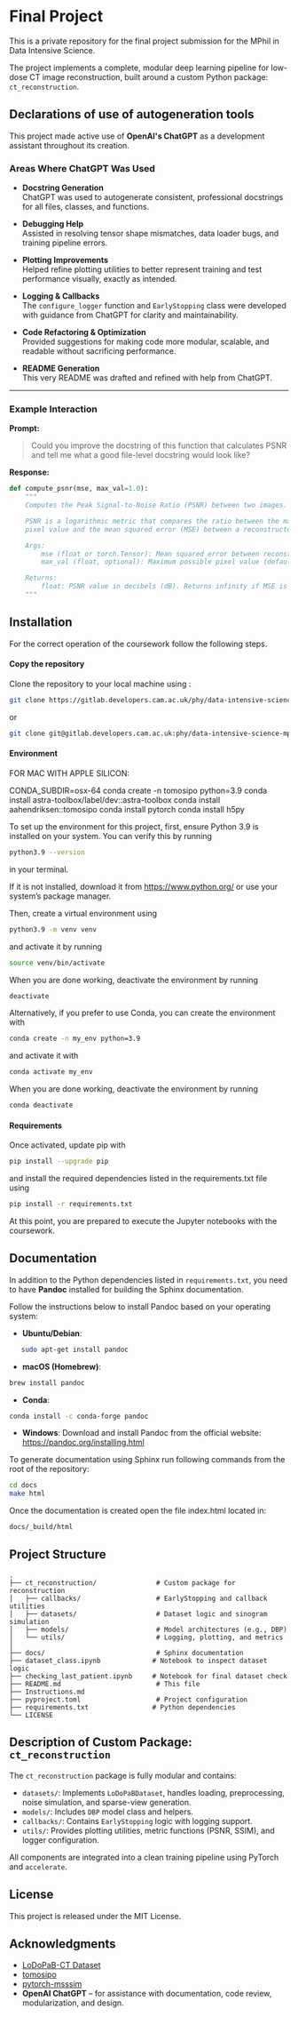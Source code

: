 # Final Project
This is a private repository for the final project submission for the MPhil in Data Intensive Science.

The project implements a complete, modular deep learning pipeline for low-dose CT image reconstruction, built around a custom Python package: `ct_reconstruction`.

## Declarations of use of autogeneration tools 

This project made active use of **OpenAI's ChatGPT** as a development assistant throughout its creation.

### Areas Where ChatGPT Was Used

- **Docstring Generation**  
  ChatGPT was used to autogenerate consistent, professional docstrings for all files, classes, and functions.

- **Debugging Help**  
  Assisted in resolving tensor shape mismatches, data loader bugs, and training pipeline errors.

- **Plotting Improvements**  
  Helped refine plotting utilities to better represent training and test performance visually, exactly as intended.

- **Logging & Callbacks**  
  The `configure_logger` function and `EarlyStopping` class were developed with guidance from ChatGPT for clarity and maintainability.

- **Code Refactoring & Optimization**  
  Provided suggestions for making code more modular, scalable, and readable without sacrificing performance.

- **README Generation**  
  This very README was drafted and refined with help from ChatGPT.

---

### Example Interaction

**Prompt:**
> Could you improve the docstring of this function that calculates PSNR and tell me what a good file-level docstring would look like?

**Response:**
``` python
def compute_psnr(mse, max_val=1.0):
    """
    Computes the Peak Signal-to-Noise Ratio (PSNR) between two images.

    PSNR is a logarithmic metric that compares the ratio between the maximum possible
    pixel value and the mean squared error (MSE) between a reconstructed and a reference image.

    Args:
        mse (float or torch.Tensor): Mean squared error between reconstructed and reference images.
        max_val (float, optional): Maximum possible pixel value (default: 1.0).

    Returns:
        float: PSNR value in decibels (dB). Returns infinity if MSE is zero.
    """
```

## Installation
For the correct operation of the coursework follow the following steps.

#### Copy the repository
Clone the repository to your local machine using :

```bash
git clone https://gitlab.developers.cam.ac.uk/phy/data-intensive-science-mphil/assessments/m1_coursework/as3628.git
```

or 

```bash
git clone git@gitlab.developers.cam.ac.uk:phy/data-intensive-science-mphil/assessments/m1_coursework/as3628.git
```

#### Environment
FOR MAC WITH APPLE SILICON:

CONDA_SUBDIR=osx-64 conda create -n tomosipo python=3.9
conda install astra-toolbox/label/dev::astra-toolbox
conda install aahendriksen::tomosipo
conda install pytorch
conda install h5py



To set up the environment for this project, first, ensure Python 3.9 is installed on your system. You can verify this by running 

```bash
python3.9 --version 
```
in your terminal. 

If it is not installed, download it from <https://www.python.org/> or use your system’s package manager.

Then, create a virtual environment using 

```bash
python3.9 -m venv venv 
```
and activate it by running 

```bash
source venv/bin/activate 
```
When you are done working, deactivate the environment by running 

```bash
deactivate
```
Alternatively, if you prefer to use Conda, you can create the environment with 

```bash
conda create -n my_env python=3.9
```
and activate it with  

```bash
conda activate my_env 
```
When you are done working, deactivate the environment by running 

```bash
conda deactivate
```

#### Requirements 
Once activated, update pip with 

```bash
pip install --upgrade pip 
```
and install the required dependencies listed in the requirements.txt file using 

```bash
pip install -r requirements.txt
```

At this point, you are prepared to execute the Jupyter notebooks with the coursework. 

## Documentation
In addition to the Python dependencies listed in `requirements.txt`, you need to have **Pandoc** installed for building the Sphinx documentation.

Follow the instructions below to install Pandoc based on your operating system:

- **Ubuntu/Debian**:
```bash
   sudo apt-get install pandoc
```
- **macOS (Homebrew)**:
```bash
brew install pandoc
```
- **Conda**:
```bash
conda install -c conda-forge pandoc
```
- **Windows**:
Download and install Pandoc from the official website:
<https://pandoc.org/installing.html>

To generate documentation using Sphinx run following commands from the root of the repository:

```bash
cd docs
make html
```
Once the documentation is created open the file index.html located in:

```bash
docs/_build/html
```

## Project Structure

```
.
├── ct_reconstruction/               # Custom package for reconstruction
│   ├── callbacks/                   # EarlyStopping and callback utilities
│   ├── datasets/                    # Dataset logic and sinogram simulation
│   ├── models/                      # Model architectures (e.g., DBP)
│   └── utils/                       # Logging, plotting, and metrics
│
├── docs/                            # Sphinx documentation
├── dataset_class.ipynb             # Notebook to inspect dataset logic
├── checking_last_patient.ipynb     # Notebook for final dataset check
├── README.md                        # This file
├── Instructions.md
├── pyproject.toml                   # Project configuration
├── requirements.txt                # Python dependencies
└── LICENSE
```



## Description of Custom Package: `ct_reconstruction`

The `ct_reconstruction` package is fully modular and contains:

- `datasets/`: Implements `LoDoPaBDataset`, handles loading, preprocessing, noise simulation, and sparse-view generation.
- `models/`: Includes `DBP` model class and helpers.
- `callbacks/`: Contains `EarlyStopping` logic with logging support.
- `utils/`: Provides plotting utilities, metric functions (PSNR, SSIM), and logger configuration.

All components are integrated into a clean training pipeline using PyTorch and `accelerate`.



## License

This project is released under the MIT License.



## Acknowledgments

- [LoDoPaB-CT Dataset](https://www.visnow.org/data/lodopab)
- [tomosipo](https://github.com/ahendriksen/tomosipo)
- [pytorch-msssim](https://github.com/VainF/pytorch-msssim)
- **OpenAI ChatGPT** – for assistance with documentation, code review, modularization, and design.




